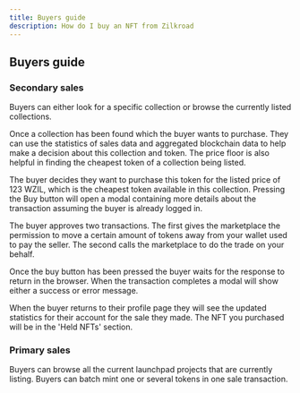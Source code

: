 ```yaml
---
title: Buyers guide
description: How do I buy an NFT from Zilkroad
---
```


## Buyers guide

### Secondary sales

Buyers can either look for a specific collection or browse the currently listed collections.

Once a collection has been found which the buyer wants to purchase. They can use the statistics of sales data and aggregated blockchain data to help make a decision about this collection and token. The price floor is also helpful in finding the cheapest token of a collection being listed.

The buyer decides they want to purchase this token for the listed price of 123 WZIL, which is the cheapest token available in this collection. Pressing the Buy button will open a modal containing more details about the transaction assuming the buyer is already logged in.

The buyer approves two transactions. The first gives the marketplace the permission to move a certain amount of tokens away from your wallet used to pay the seller. The second calls the marketplace to do the trade on your behalf.

Once the buy button has been pressed the buyer waits for the response to return in the browser. When the transaction completes a modal will show either a success or error message.

When the buyer returns to their profile page they will see the updated statistics for their account for the sale they made. The NFT you purchased will be in the 'Held NFTs' section.

### Primary sales

Buyers can browse all the current launchpad projects that are currently listing. Buyers can batch mint one or several tokens in one sale transaction. 
